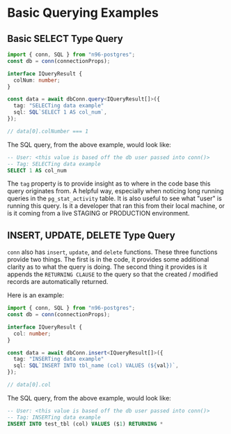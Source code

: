 # Basic Querying Examples

## Basic SELECT Type Query

```TypeScript
import { conn, SQL } from "n96-postgres";
const db = conn(connectionProps);

interface IQueryResult {
  colNum: number;
}

const data = await dbConn.query<IQueryResult[]>({
  tag: "SELECTing data example"
  sql: SQL`SELECT 1 AS col_num`,
});

// data[0].colNumber === 1
```

The SQL query, from the above example, would look like:

```SQL
-- User: <this value is based off the db user passed into conn()>
-- Tag: SELECTing data example
SELECT 1 AS col_num
```

The `tag` property is to provide insight as to where in the code base this query originates from. A helpful way, especially when noticing long running queries in the `pg_stat_activity` table. It is also useful to see what "user" is running this query. Is it a developer that ran this from their local machine, or is it coming from a live STAGING or PRODUCTION environment.

## INSERT, UPDATE, DELETE Type Query

`conn` also has `insert`, `update`, and `delete` functions. These three functions provide two things. The first is in the code, it provides some additional clarity as to what the query is doing. The second thing it provides is it appends the `RETURNING CLAUSE` to the query so that the created / modified records are automatically returned.

Here is an example:

```TypeScript
import { conn, SQL } from "n96-postgres";
const db = conn(connectionProps);

interface IQueryResult {
  col: number;
}

const data = await dbConn.insert<IQueryResult[]>({
  tag: "INSERTing data example"
  sql: SQL`INSERT INTO tbl_name (col) VALUES (${val})`,
});

// data[0].col
```

The SQL query, from the above example, would look like:

```SQL
-- User: <this value is based off the db user passed into conn()>
-- Tag: INSERTing data example
INSERT INTO test_tbl (col) VALUES ($1) RETURNING *
```
